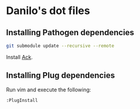 # Danilo's dot files

## Installing Pathogen dependencies

```bash
git submodule update --recursive --remote
```

Install [Ack](https://beyondgrep.com/install/).

## Installing Plug dependencies

Run vim and execute the following:
```
:PlugInstall
```
